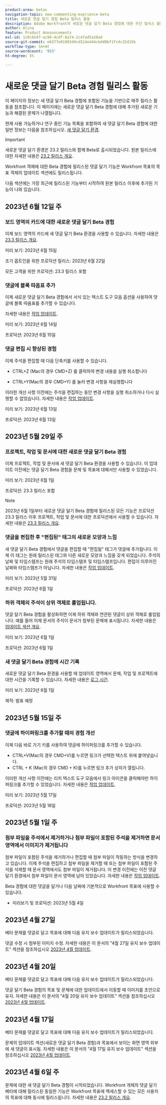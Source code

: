 ```yaml
---
product-area: betas
navigation-topic: new-commenting-exprience-beta
title: 새로운 댓글 달기 경험 Beta 릴리스 활동
description: Adobe Workfront의 새로운 댓글 달기 Beta 경험에 대한 주간 릴리스 활동을 검토하십시오.
author: Alina
feature: Product Announcements
exl-id: 1c0cb547-ac99-4cdf-8a74-2c47ad5a10ad
source-git-commit: e6377e0198349cd514e444cbdd0bf1fc4c32d15b
workflow-type: tm+mt
source-wordcount: '953'
ht-degree: 5%

---
```


# 새로운 댓글 달기 Beta 경험 릴리스 활동

이 페이지의 정보는 새 댓글 달기 Beta 경험에 포함된 기능을 기반으로 매주 릴리스 활동을 참조합니다. 이 페이지에는 새로운 댓글 달기 Beta 경험에 대해 추가된 새로운 기능과 해결된 문제가 나열됩니다.

현재 사용 가능하거나 연구 중인 기능 목록을 포함하여 새 댓글 달기 Beta 경험에 대한 일반 정보는 다음을 참조하십시오. [새 댓글 달기 환경](../new-commenting-experience-beta/unified-commenting-experience.md).

>[!IMPORTANT]
>
>새로운 댓글 달기 환경은 23.2 릴리스와 함께 Beta로 출시되었습니다. 원본 릴리스에 대한 자세한 내용은 [23.2 릴리스 개요](../../product-releases/23.2-release-activity/23-2-release-overview.md).
>
>Workfront 객체에 대한 Beta 경험에 릴리스된 댓글 달기 기능은 Workfront 목표의 목표 객체의 업데이트 섹션에도 릴리스됩니다.

다음 섹션에는 가장 최근에 릴리스된 기능부터 시작하여 원본 릴리스 이후에 추가된 기능이 나와 있습니다.

## 2023년 6월 12일 주

### 보드 영역의 카드에 대한 새로운 댓글 달기 Beta 경험

이제 보드 영역의 카드에 새 댓글 달기 Beta 환경을 사용할 수 있습니다. 자세한 내용은 [23.3 릴리스 개요](../../product-releases/23.3-release-activity/23-3-release-overview.md).

미리 보기: 2023년 6월 15일

조기 옵트인을 위한 프로덕션 릴리스: 2023년 6월 22일

모든 고객을 위한 프로덕션: 23.3 릴리스 포함

### 댓글에 블록 따옴표 추가

이제 새로운 댓글 달기 Beta 경험에서 서식 있는 텍스트 도구 모음 옵션을 사용하여 댓글에 블록 따옴표를 추가할 수 있습니다.

자세한 내용은 [작업 업데이트](../../../workfront-basics/updating-work-items-and-viewing-updates/update-work.md).

미리 보기: 2023년 6월 14일

프로덕션: 2023년 6월 15일

### 댓글 편집 시 향상된 경험

이제 주석을 편집할 때 다음 단축키를 사용할 수 있습니다.

* CTRL+Z (Mac의 경우 CMD+Z) 를 클릭하여 변경 내용을 실행 취소합니다

* CTRL+Y(Mac의 경우 CMD+Y) 를 눌러 변경 사항을 재실행합니다

이러한 개선 사항 이전에는 주석을 편집하는 동안 변경 사항을 실행 취소하거나 다시 실행할 수 없었습니다. 자세한 내용은 [작업 업데이트](../../../workfront-basics/updating-work-items-and-viewing-updates/update-work.md).

미리 보기: 2023년 6월 13일

프로덕션: 2023년 6월 13일

<!--I used the date when I found them in Prod. Not sure when these released, but it could have been before this date-->

## 2023년 5월 29일 주

### 프로젝트, 작업 및 문서에 대한 새로운 댓글 달기 Beta 경험

이제 프로젝트, 작업 및 문서에 새 댓글 달기 Beta 환경을 사용할 수 있습니다. 이 업데이트 이전에는 댓글 달기 Beta 경험을 문제 및 목표에 대해서만 사용할 수 있었습니다.

미리 보기: 2023년 6월 1일

프로덕션: 23.3 릴리스 포함

>[!NOTE]
>
>2023년 6월 1일부터 새로운 댓글 달기 Beta 경험에 릴리스된 모든 기능은 프로덕션 23.3 릴리스 이후 프로젝트, 작업 및 문서에 대한 프로덕션에서 사용할 수 있습니다. 자세한 내용은 [23.3 릴리스 개요](../../../product-announcements/product-releases/23.3-release-activity/23-3-release-overview.md).

### 댓글을 편집한 후 &quot;편집된&quot; 태그의 새로운 모양과 느낌

새 댓글 달기 Beta 경험에서 댓글을 편집할 때 &quot;편집됨&quot; 태그가 댓글에 추가됩니다. 이제 이 태그는 원래 릴리스된 태그와 다른 새로운 모양과 느낌을 갖게 되었습니다. 주석의 날짜 및 타임스탬프는 원래 주석의 타임스탬프 및 타임스탬프입니다. 편집이 이루어진 날짜와 타임스탬프가 아닙니다.  자세한 내용은 [작업 업데이트](../../../workfront-basics/updating-work-items-and-viewing-updates/update-work.md).

미리 보기: 2023년 5월 31일

프로덕션: 2023년 6월 1일

### 하위 객체의 주석이 상위 객체로 롤업됩니다.

댓글 달기 Beta 경험을 활성화하면 이제 하위 객체와 연관된 댓글이 상위 객체로 롤업됩니다. 예를 들어 이제 문서의 주석이 문서가 첨부된 문제에 표시됩니다. 자세한 내용은 [업데이트 섹션 개요](../../../workfront-basics/updating-work-items-and-viewing-updates/updates-tab-overview.md).

미리 보기: 2023년 6월 1일

프로덕션: 2023년 6월 1일

### 새 댓글 달기 Beta 경험에 시간 기록

새로운 댓글 달기 Beta 환경을 사용할 때 업데이트 영역에서 문제, 작업 및 프로젝트에 대한 시간을 기록할 수 있습니다. 자세한 내용은 [로그 시간](../../../timesheets/create-and-manage-timesheets/log-time.md).

미리 보기: 2023년 6월 1일

제작: 발표 예정

## 2023년 5월 15일 주

### 댓글에 하이퍼링크를 추가할 때의 경험 개선

이제 다음 바로 가기 키를 사용하여 댓글에 하이퍼링크를 추가할 수 있습니다.

* CTRL+V(Mac의 경우 CMD+V)를 누르면 링크가 선택한 텍스트 위에 붙여넣습니다.
* CTRL + K (Mac의 경우 CMD + K)를 누르면 링크 추가 상자가 열립니다.

이러한 개선 사항 이전에는 리치 텍스트 도구 모음에서 링크 아이콘을 클릭해야만 하이퍼링크를 추가할 수 있었습니다. 자세한 내용은 [작업 업데이트](../../../workfront-basics/updating-work-items-and-viewing-updates/update-work.md).

미리 보기: 2023년 5월 17일

프로덕션: 2023년 5월 18일

## 2023년 5월 1일 주

### 첨부 파일을 주석에서 제거하거나 첨부 파일이 포함된 주석을 제거하면 문서 영역에서 이미지가 제거됩니다

첨부 파일이 포함된 주석을 제거하거나 편집할 때 첨부 파일이 작동하는 방식을 변경하고 있습니다. 이제 주석을 편집하고 첨부 파일을 제거할 때 또는 첨부 파일이 포함된 주석을 삭제할 때 문서 영역에서도 첨부 파일이 제거됩니다. 이 변경 이전에는 이전 댓글 달기 환경에서 첨부 파일이 문서 영역에 남아 있었습니다. 자세한 내용은 [작업 업데이트](../../../workfront-basics/updating-work-items-and-viewing-updates/update-work.md).

Beta 경험에 대한 댓글을 달거나 다음 날짜에 기본적으로 Workfront 목표에 사용할 수 있습니다.

* 미리보기 및 프로덕션: 2023년 5월 4일


## 2023년 4월 27일

베타 문제를 댓글로 달고 목표에 대해 다음 유지 보수 업데이트가 릴리스되었습니다.

댓글 수정 시 첨부된 이미지 수정. 자세한 내용은 이 문서의 &quot;4월 27일 유지 보수 업데이트&quot; 섹션을 참조하십시오 <a href="https://experienceleague.adobe.com/docs/workfront-known-issues/releases/current-updates.html?lang=en#updates-in-april-2023">2023년 4월 업데이트</a>.

## 2023년 4월 20일

베타 문제를 댓글로 달고 목표에 대해 다음 유지 보수 업데이트가 릴리스되었습니다.

댓글 달기 Beta 경험의 목표 및 문제에 대한 업데이트에서 이동할 때 이미지를 초안으로 유지. 자세한 내용은 이 문서의 &quot;4월 20일 유지 보수 업데이트&quot; 섹션을 참조하십시오 <a href="https://experienceleague.adobe.com/docs/workfront-known-issues/releases/current-updates.html?lang=en#updates-in-april-2023">2023년 4월 업데이트</a>.

## 2023년 4월 17일

베타 문제를 댓글로 달고 목표에 대해 다음 유지 보수 업데이트가 릴리스되었습니다.

문제의 업데이트 섹션(새로운 댓글 달기 Beta 경험)과 목표에서 보이는 화면 영역 외부에 새 댓글이 표시됨. 자세한 내용은 이 문서의 &quot;4월 17일 유지 보수 업데이트&quot; 섹션을 참조하십시오  <a href="https://experienceleague.adobe.com/docs/workfront-known-issues/releases/current-updates.html?lang=en#updates-in-april-2023">2023년 4월 업데이트</a>.


## 2023년 4월 6일 주

문제에 대한 새 댓글 달기 Beta 경험이 시작되었습니다.
Workfront 개체의 댓글 달기 베타에 대해 릴리스된 동일한 기능은 Workfront 목표에 액세스할 수 있는 모든 사용자의 목표에 대해 동시에 릴리스됩니다. 자세한 내용은 [23.2 릴리스 개요](../../product-releases/23.2-release-activity/23-2-release-overview.md).

